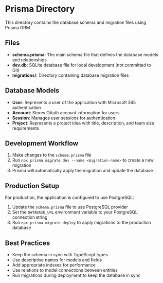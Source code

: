 # Prisma Directory

This directory contains the database schema and migration files using Prisma ORM.

## Files

- **schema.prisma**: The main schema file that defines the database models and relationships
- **dev.db**: SQLite database file for local development (not committed to Git)
- **migrations/**: Directory containing database migration files

## Database Models

- **User**: Represents a user of the application with Microsoft 365 authentication
- **Account**: Stores OAuth account information for users
- **Session**: Manages user sessions for authentication
- **Project**: Represents a project idea with title, description, and team size requirements

## Development Workflow

1. Make changes to the `schema.prisma` file
2. Run `npx prisma migrate dev --name <migration-name>` to create a new migration
3. Prisma will automatically apply the migration and update the database

## Production Setup

For production, the application is configured to use PostgreSQL:

1. Update the `schema.prisma` file to use PostgreSQL provider
2. Set the `DATABASE_URL` environment variable to your PostgreSQL connection string
3. Run `npx prisma migrate deploy` to apply migrations to the production database

## Best Practices

- Keep the schema in sync with TypeScript types
- Use descriptive names for models and fields
- Add appropriate indexes for performance
- Use relations to model connections between entities
- Run migrations during deployment to keep the database in sync
